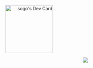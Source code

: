<a align="right" href="https://app.daily.dev/sogo"><img src="https://api.daily.dev/devcards/51769bce454c4201b0cdbe8ed87dee99.png?r=byz" width="150" alt="sogo's Dev Card"/></a>
<p align="center">
  <img src="https://count.getloli.com/get/@xsogox?theme=asoul" />
</p>
